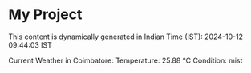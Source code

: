 # My Project

This content is dynamically generated in Indian Time (IST): 2024-10-12 09:44:03 IST


Current Weather in Coimbatore:
Temperature: 25.88 °C
Condition: mist
